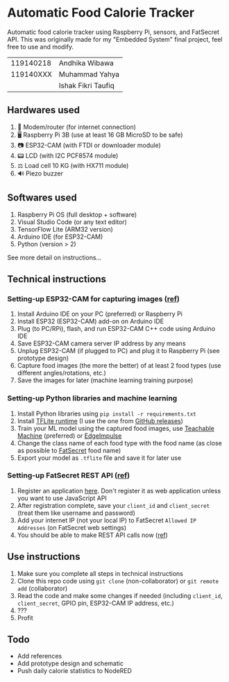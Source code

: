 # Automatic Food Calorie Tracker
Automatic food calorie tracker using Raspberry Pi, sensors, and FatSecret API. This was originally made for my "Embedded System" final project, feel free to use and modify.

|||
|-|-|
|119140218|Andhika Wibawa|
|119140XXX|Muhammad Yahya|
||Ishak Fikri Taufiq|

## Hardwares used
1. 📶 Modem/router (for internet connection)
2. 🖥️ Raspberry Pi 3B (use at least 16 GB MicroSD to be safe)
3. 📷 ESP32-CAM (with FTDI or downloader module)
4. 📟 LCD (with I2C PCF8574 module)
5. ⚖️ Load cell 10 KG (with HX711 module)
6. 🔊 Piezo buzzer

## Softwares used
1. Raspberry Pi OS (full desktop + software)
2. Visual Studio Code (or any text editor)
3. TensorFlow Lite (ARM32 version)
4. Arduino IDE (for ESP32-CAM)
5. Python (version > 2)

See more detail on instructions...

## Technical instructions

### Setting-up ESP32-CAM for capturing images ([ref](https://randomnerdtutorials.com/esp32-cam-video-streaming-face-recognition-arduino-ide))
1. Install Arduino IDE on your PC (preferred) or Raspberry Pi
2. Install ESP32 (ESP32-CAM) add-on on Arduino IDE
3. Plug (to PC/RPi), flash, and run ESP32-CAM C++ code using Arduino IDE
4. Save ESP32-CAM camera server IP address by any means
5. Unplug ESP32-CAM (if plugged to PC) and plug it to Raspberry Pi (see prototype design)
5. Capture food images (the more the better) of at least 2 food types (use different angles/rotations, etc.)
6. Save the images for later (machine learning training purpose)

### Setting-up Python libraries and machine learning
1. Install Python libraries using `pip install -r requirements.txt`
2. Install [TFLite runtime](https://www.tensorflow.org/lite/guide/python) (I use the one from [GitHub releases](https://github.com/google-coral/pycoral/releases/))
3. Train your ML model using the captured food images, use [Teachable Machine](https://teachablemachine.withgoogle.com/) (preferred) or [EdgeImpulse](https://studio.edgeimpulse.com/)
4. Change the class name of each food type with the food name (as close as possible to [FatSecret](https://www.fatsecret.com/calories-nutrition/) food name)
5. Export your model as `.tflite` file and save it for later use

### Setting-up FatSecret REST API ([ref](https://platform.fatsecret.com/api/Default.aspx?screen=rapih))
1. Register an application [here](https://platform.fatsecret.com/api/Default.aspx?screen=r). Don't register it as web application unless you want to use JavaScript API
2. After registration complete, save your `client_id` and `client_secret` (treat them like username and password)
3. Add your internet IP (not your local IP) to FatSecret `Allowed IP Addresses` (on FatSecret web settings)
4. You should be able to make REST API calls now ([ref](https://platform.fatsecret.com/api/Default.aspx?screen=rapiref2))

## Use instructions
1. Make sure you complete all steps in technical instructions
2. Clone this repo code using `git clone` (non-collaborator) or `git remote add` (collaborator)
3. Read the code and make some changes if needed (including `client_id`, `client_secret`, GPIO pin, ESP32-CAM IP address, etc.)
4. ???
5. Profit

## Todo
* Add references
* Add prototype design and schematic
* Push daily calorie statistics to NodeRED
